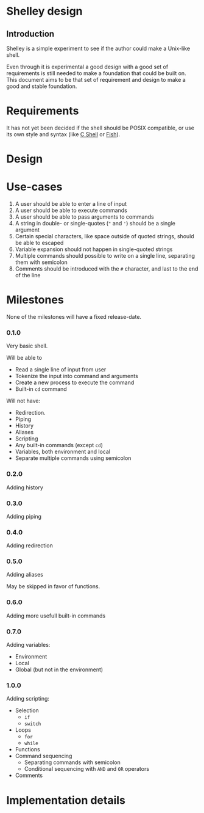 # Shelley design

## Introduction

Shelley is a simple experiment to see if the author could make a Unix-like
shell.

Even through it is experimental a good design with a good set of requirements
is still needed to make a foundation that could be built on. This document
aims to be that set of requirement and design to make a good and stable
foundation.

# Requirements

It has not yet been decided if the shell should be POSIX compatible, or use
its own style and syntax (like [C Shell](https://en.wikipedia.org/wiki/C_shell)
or [Fish](https://fishshell.com)).

# Design

# Use-cases

1. A user should be able to enter a line of input
2. A user should be able to execute commands
3. A user should be able to pass arguments to commands
4. A string in double- or single-quotes (`"` and `'`) should be a single
   argument
5. Certain special characters, like space outside of quoted strings, should
   be able to escaped
6. Variable expansion should not happen in single-quoted strings
7. Multiple commands should possible to write on a single line, separating
   them with semicolon
8. Comments should be introduced with the `#` character, and last to the
   end of the line

# Milestones

None of the milestones will have a fixed release-date.

### 0.1.0

Very basic shell.

Will be able to

* Read a single line of input from user
* Tokenize the input into command and arguments
* Create a new process to execute the command
* Built-in `cd` command

Will not have:

* Redirection.
* Piping
* History
* Aliases
* Scripting
* Any built-in commands (except `cd`)
* Variables, both environment and local
* Separate multiple commands using semicolon

### 0.2.0

Adding history

### 0.3.0

Adding piping

### 0.4.0

Adding redirection

### 0.5.0

Adding aliases

May be skipped in favor of functions.

### 0.6.0

Adding more usefull built-in commands

### 0.7.0

Adding variables:

* Environment
* Local
* Global (but not in the environment)

### 1.0.0

Adding scripting:

* Selection
  - `if`
  - `switch`
* Loops
  - `for`
  - `while`
* Functions
* Command sequencing
  - Separating commands with semicolon
  - Conditional sequencing with `AND` and `OR` operators
* Comments

# Implementation details
